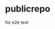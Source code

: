 # publicrepo
for e2e test





































































































































































































































































































































































































































































































































































































































































































































































































































































































































































































































































































































































































































































































































































































































































































































































































































































































































































































































































































































































































































































































































































































































